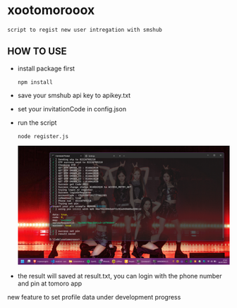 # xootomorooox

    script to regist new user intregation with smshub

## HOW TO USE

- install package first

  ```
  npm install
  ```

- save your smshub api key to apikey.txt

- set your invitationCode in config.json

- run the script

  ```
  node register.js
  ```

  ![proof](/docs/proof.png)

- the result will saved at result.txt, you can login with the phone number and pin at tomoro app

new feature to set profile data under development progress
